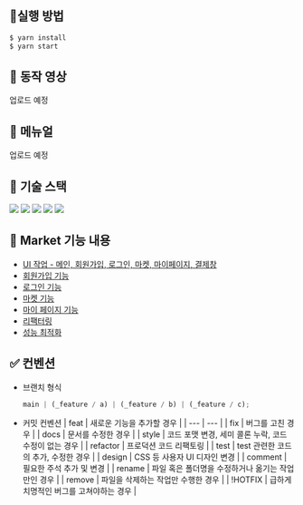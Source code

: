 ## 🚀실행 방법

```jsx
$ yarn install
$ yarn start
```

## 🚀 동작 영상

업로드 예정

## 📃 메뉴얼

업로드 예정

## 🔧 기술 스택

<img src="https://img.shields.io/badge/next-black?style=for-the-badge&logo=next&logoColor=white"> <img src="https://img.shields.io/badge/Typescript-3178C6?style=for-the-badge&logo=typescript&logoColor=white"/> <img src="https://img.shields.io/badge/emotion-FE5196?style=for-the-badge&logo=emotion&logoColor=white"> <img src="https://img.shields.io/badge/eslint-4B32C3?style=for-the-badge&logo=eslint&logoColor=white"> <img src="https://img.shields.io/badge/prettier-F7B93E?style=for-the-badge&logo=prettier&logoColor=white">

## 🎈 Market 기능 내용

- [UI 작업 - 메인, 회원가입, 로그인, 마켓, 마이페이지, 결제창](https://github.com/richcollector/richcollector-market/issues/1)
- [회원가입 기능](https://github.com/richcollector/richcollector-market/issues/2)
- [로그인 기능](https://github.com/richcollector/richcollector-market/issues/3)
- [마켓 기능](https://github.com/richcollector/richcollector-market/issues/4)
- [마이 페이지 기능](https://github.com/richcollector/richcollector-market/issues/5)
- [리팩터링](https://github.com/richcollector/richcollector-market/issues/6)
- [성능 최적화](https://github.com/richcollector/richcollector-market/issues/9)

## ✅ 컨벤션

- 브랜치 형식
  ```jsx
  main | (_feature / a) | (_feature / b) | (_feature / c);
  ```
- 커밋 컨벤션
  | feat | 새로운 기능을 추가할 경우 |
  | --- | --- |
  | fix | 버그를 고친 경우 |
  | docs | 문서를 수정한 경우 |
  | style | 코드 포맷 변경, 세미 콜론 누락, 코드 수정이 없는 경우 |
  | refactor | 프로덕션 코드 리팩토링 |
  | test | test 관련한 코드의 추가, 수정한 경우 |
  | design | CSS 등 사용자 UI 디자인 변경 |
  | comment | 필요한 주석 추가 및 변경 |
  | rename | 파일 혹은 폴더명을 수정하거나 옮기는 작업만인 경우 |
  | remove | 파일을 삭제하는 작업만 수행한 경우 |
  | !HOTFIX | 급하게 치명적인 버그를 고쳐야하는 경우 |
